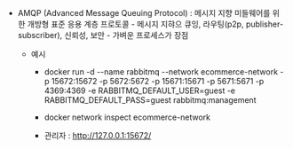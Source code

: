
- AMQP (Advanced Message Queuing Protocol) : 메시지 지향 미들웨어를 위한 개방형 표준 응용 계층 프로토콜
                - 메시지 지햐으 큐잉, 라우팅(p2p, publisher-subscriber), 신뢰성, 보안
                - 가벼운 프로세스가 장점

    - 예시
        - docker run -d --name rabbitmq --network ecommerce-network -p 15672:15672 -p 5672:5672 -p 15671:15671 -p 5671:5671 -p 4369:4369  -e RABBITMQ_DEFAULT_USER=guest  -e RABBITMQ_DEFAULT_PASS=guest rabbitmq:management

        - docker network inspect ecommerce-network

        - 관리자 : http://127.0.0.1:15672/